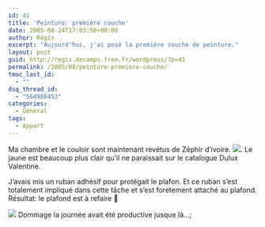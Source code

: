 ```yaml
---
id: 41
title: 'Peinture: première couche'
date: 2005-08-24T17:03:58+00:00
author: Régis
excerpt: "Aujourd'hui, j'ai posé la première couche de peinture."
layout: post
guid: http://regis.decamps.free.fr/wordpress/?p=41
permalink: /2005/08/peinture-premiere-couche/
tmac_last_id:
  - ""
dsq_thread_id:
  - "564988453"
categories:
  - Général
tags:
  - Appart
---
```

Ma chambre et le couloir sont maintenant revétus de Zéphir d’ivoire. <a href="http://www.yourupload.com/" target="_blank"><img src="http://www.yourupload.com/uploads/df718-peinture.jpg" /></a>. Le jaune est beaucoup plus clair qu’il ne paraissait sur le catalogue Dulux Valentine.

J’avais mis un ruban adhésif pour protégait le plafon. Et ce ruban s’est totalement impliqué dans cette tâche et s’est foretement attaché au plafond. Résultat: le plafond est à refaire 🙁
  
<a href="http://www.yourupload.com/" target="_blank"><img src="http://www.yourupload.com/uploads/826f9-plafond.jpg" /></a> Dommage la journée avait été productive jusque là…;
